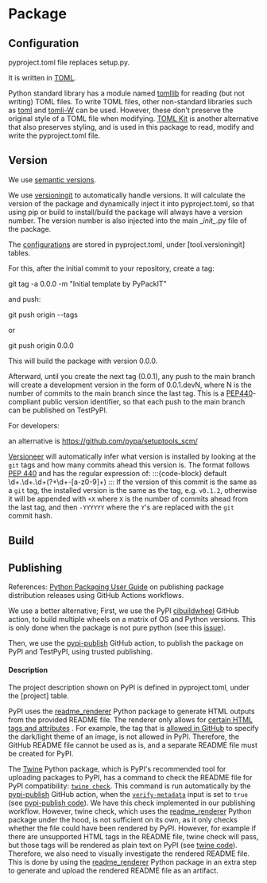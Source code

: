 # Package


## Configuration
pyproject.toml file replaces setup.py.

It is written in [TOML](https://github.com/toml-lang/toml).

Python standard library has a module named [tomllib](https://docs.python.org/3/library/tomllib.html)
for reading (but not writing) TOML files.
To write TOML files, other non-standard libraries such as
[toml](https://github.com/uiri/toml) and [tomli-W](https://github.com/hukkin/tomli-w) can be used.
However, these don't preserve the original style of a TOML file when modifying.
[TOML Kit](https://github.com/sdispater/tomlkit) is another alternative that also preserves styling,
and is used in this package to read, modify and write the pyproject.toml file.


## Version


We use [semantic versions](https://semver.org/).

We use [versioningit](https://github.com/jwodder/versioningit) to automatically handle versions.
It will calculate the version of the package and dynamically inject it into pyproject.toml, so that using pip or build
to install/build the package will always have a version number. The version number is also injected into the main
\__init\__.py file of the package.

The [configurations](https://versioningit.readthedocs.io/en/stable/configuration.html)
are stored in pyproject.toml, under \[tool.versioningit] tables.

For this, after the initial commit to your repository, create a tag:

git tag -a 0.0.0 -m "Initial template by PyPackIT"

and push:

git push origin --tags

or

git push origin 0.0.0


This will build the package with version 0.0.0.

Afterward, until you create the next tag (0.0.1), any push to the main branch will create a development version
in the form of 0.0.1.devN, where N is the number of commits to the main branch since the last tag.
This is a [PEP440](https://peps.python.org/pep-0440/#public-version-identifiers)-compliant public version identifier,
so that each push to the main branch can be published on TestPyPI.


For developers:

an alternative is https://github.com/pypa/setuptools_scm/

[Versioneer](https://github.com/warner/python-versioneer) will automatically infer what version
is installed by looking at the `git` tags and how many commits ahead this version is. The format follows
[PEP 440](https://www.python.org/dev/peps/pep-0440/) and has the regular expression of:
:::{code-block} default
\d+.\d+.\d+(?\+\d+-[a-z0-9]+)
:::
If the version of this commit is the same as a `git` tag, the installed version is the same as the tag,
e.g. `v0.1.2`, otherwise it will be appended with `+X` where `X` is the number of commits
ahead from the last tag, and then `-YYYYYY` where the `Y`'s are replaced with the `git` commit hash.


## Build

## Publishing
References:
[Python Packaging User Guide](https://packaging.python.org/en/latest/guides/publishing-package-distribution-releases-using-github-actions-ci-cd-workflows/)
on publishing package distribution releases using GitHub Actions workflows.

We use a better alternative; First, we use the PyPI [cibuildwheel](https://github.com/pypa/cibuildwheel) GitHub action,
to build multiple wheels on a matrix of OS and Python versions. This is only done when the package is not pure python (see this [issue](https://github.com/pypa/cibuildwheel/issues/1021)).

Then, we use the [pypi-publish](https://github.com/marketplace/actions/pypi-publish) GitHub action,
to publish the package on PyPI and TestPyPI, using trusted publishing.


#### Description
The project description shown on PyPI is defined in pyproject.toml, under the \[project] table.

PyPI uses the [readme_renderer](https://pypi.org/project/readme-renderer/) Python package to generate
HTML outputs from the provided README file. The renderer only allows for
[certain HTML tags and attributes](https://github.com/pypa/readme_renderer/blob/9dbb3522d23758fafa330cba4e4f89213503e8d3/readme_renderer/clean.py#L24C1-L68)
. For example, the <picture> tag that is [allowed in GitHub](https://docs.github.com/en/get-started/writing-on-github/getting-started-with-writing-and-formatting-on-github/basic-writing-and-formatting-syntax#specifying-the-theme-an-image-is-shown-to)
to specify the dark/light theme of an image, is not allowed in PyPI. Therefore, the GitHub README file
cannot be used as is, and a separate README file must be created for PyPI.

The [Twine](https://twine.readthedocs.io/) Python package, which is PyPI's recommended tool for uploading packages
to PyPI, has a command to check the README file for PyPI compatibility: [`twine check`](https://twine.readthedocs.io/en/stable/#twine-check).
This command is run automatically by the [pypi-publish](https://github.com/marketplace/actions/pypi-publish) GitHub action,
when the [`verify-metadata`](https://github.com/marketplace/actions/pypi-publish#disabling-metadata-verification) input is set to `true` (see [pypi-publish code](https://github.com/pypa/gh-action-pypi-publish/blob/413a8d5d62d32e541601a504492b8d5c5501a001/twine-upload.sh#L115C1-L117C3)). We have this check implemented in our publishing workflow.
However, twine check, which uses the [readme_renderer](https://pypi.org/project/readme-renderer/) Python package under the hood,
is not sufficient on its own, as it only checks whether the file could have been rendered by PyPI. However,
for example if there are unsupported HTML tags in the README file, twine check will pass, but those tags
will be rendered as plain text on PyPI (see [twine code](https://github.com/pypa/twine/blob/main/twine/commands/check.py)). Therefore, we also need to visually investigate the rendered README
file. This is done by using the [readme_renderer](https://pypi.org/project/readme-renderer/) Python package in an extra
step to generate and upload the rendered README file as an artifact.
